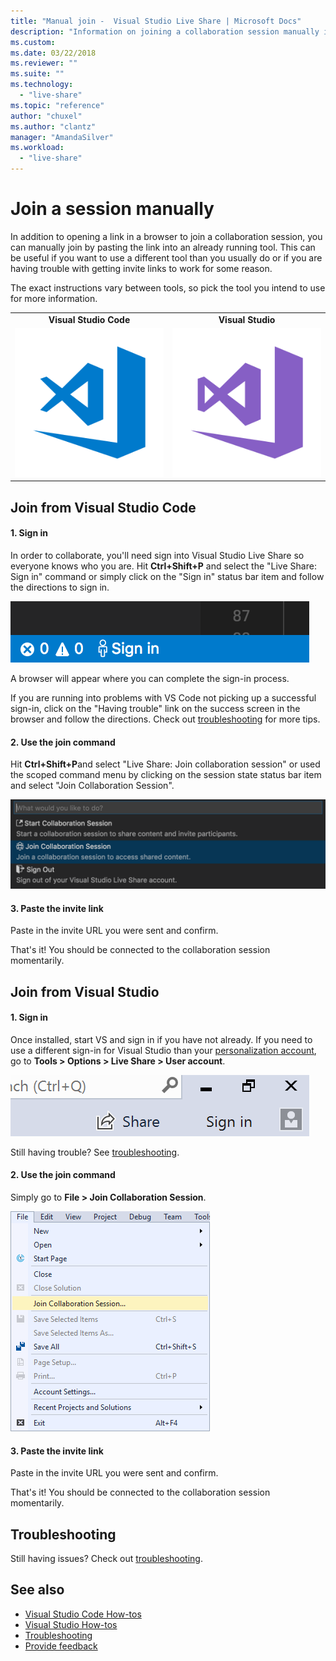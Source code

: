 ```yaml
---
title: "Manual join -  Visual Studio Live Share | Microsoft Docs"
description: "Information on joining a collaboration session manually in Visual Studio Live share."
ms.custom:
ms.date: 03/22/2018
ms.reviewer: ""
ms.suite: ""
ms.technology: 
  - "live-share"
ms.topic: "reference"
author: "chuxel"
ms.author: "clantz"
manager: "AmandaSilver"
ms.workload: 
  - "live-share"
---
```

# Join a session manually

In addition to opening a link in a browser to join a collaboration session, you can manually join by pasting the link into an already running tool. This can be useful if you want to use a different tool than you usually do or if you are having trouble with getting invite links to work for some reason.

The exact instructions vary between tools, so pick the tool you intend to use for more information.

<table width="100%">
<tr>
    <td style="text-align: center;"><strong>Visual Studio Code</strong></td>
    <td style="text-align: center;"><strong>Visual Studio</strong></td>
</tr>
<tr>
    <td width="50%" style="text-align: center;">
        <a href="#join-from-visual-studio-code">
            <img src="../media/vs-code.svg" width="100%"><br/>
        </a>
    </td>
    <td width="50%" style="text-align: center;">
        <a href="#join-from-visual-studio">
            <img src="../media/vs-ide.svg" width="100%"><br/>
        </a>
    </td>
</tr>
</table>

## Join from Visual Studio Code

#### 1. Sign in

In order to collaborate, you'll need sign into Visual Studio Live Share so everyone knows who you are. Hit **Ctrl+Shift+P** and select the "Live Share: Sign in" command or simply click on the "Sign in" status bar item and follow the directions to sign in.

 ![VS Code Download](../media/vscode-sign-in-button.png)

A browser will appear where you can complete the sign-in process.

If you are running into problems with VS Code not picking up a successful sign-in, click on the "Having trouble" link on the success screen in the browser and follow the directions. Check out [troubleshooting](troubleshooting.md#sign-in) for more tips.

#### 2. Use the join command

Hit **Ctrl+Shift+P**and select "Live Share: Join collaboration session" or used the scoped command menu by clicking on the session state status bar item and select "Join Collaboration Session".

![Join scoped command menu item](../media/vscode-join.png)

#### 3. Paste the invite link

Paste in the invite URL you were sent and confirm.

That's it! You should be connected to the collaboration session momentarily.

## Join from Visual Studio

#### 1. Sign in

Once installed, start VS and sign in if you have not already. If you need to use a different sign-in for Visual Studio than your [personalization account](https://docs.microsoft.com/en-us/visualstudio/ide/signing-in-to-visual-studio), go to **Tools &gt; Options &gt; Live Share &gt; User account**. 

![VS sign in](../media/vs-sign-in-button.png)

Still having trouble? See [troubleshooting](troubleshooting.md#sign-in).

#### 2. Use the join command

Simply go to **File > Join Collaboration Session**.

![VS Join menu](../media/vs-join.png)

#### 3. Paste the invite link

Paste in the invite URL you were sent and confirm.

That's it! You should be connected to the collaboration session momentarily.

## Troubleshooting

Still having issues? Check out [troubleshooting](troubleshooting.md#share-and-join).

## See also
- [Visual Studio Code How-tos](collab-vscode.md)
- [Visual Studio How-tos](collab-vs.md)
- [Troubleshooting](troubleshooting.md)
- [Provide feedback](support.md)
